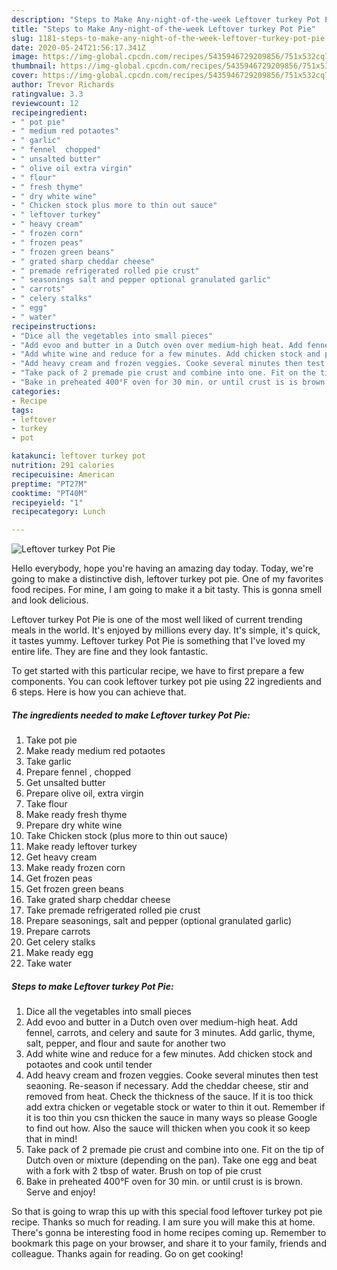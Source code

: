```yaml
---
description: "Steps to Make Any-night-of-the-week Leftover turkey Pot Pie"
title: "Steps to Make Any-night-of-the-week Leftover turkey Pot Pie"
slug: 1181-steps-to-make-any-night-of-the-week-leftover-turkey-pot-pie
date: 2020-05-24T21:56:17.341Z
image: https://img-global.cpcdn.com/recipes/5435946729209856/751x532cq70/leftover-turkey-pot-pie-recipe-main-photo.jpg
thumbnail: https://img-global.cpcdn.com/recipes/5435946729209856/751x532cq70/leftover-turkey-pot-pie-recipe-main-photo.jpg
cover: https://img-global.cpcdn.com/recipes/5435946729209856/751x532cq70/leftover-turkey-pot-pie-recipe-main-photo.jpg
author: Trevor Richards
ratingvalue: 3.3
reviewcount: 12
recipeingredient:
- " pot pie"
- " medium red potaotes"
- " garlic"
- " fennel  chopped"
- " unsalted butter"
- " olive oil extra virgin"
- " flour"
- " fresh thyme"
- " dry white wine"
- " Chicken stock plus more to thin out sauce"
- " leftover turkey"
- " heavy cream"
- " frozen corn"
- " frozen peas"
- " frozen green beans"
- " grated sharp cheddar cheese"
- " premade refrigerated rolled pie crust"
- " seasonings salt and pepper optional granulated garlic"
- " carrots"
- " celery stalks"
- " egg"
- " water"
recipeinstructions:
- "Dice all the vegetables into small pieces"
- "Add evoo and butter in a Dutch oven over medium-high heat. Add fennel, carrots, and celery and saute for 3 minutes. Add garlic, thyme, salt, pepper, and flour and saute for another two"
- "Add white wine and reduce for a few minutes. Add chicken stock and potaotes and cook until tender"
- "Add heavy cream and frozen veggies. Cooke several minutes then test seaoning. Re-season if necessary. Add the cheddar cheese, stir and removed from heat. Check the thickness of the sauce. If it is too thick add extra chicken or vegetable stock or water to thin it out. Remember if it is too thin you csn thicken the sauce in many ways so please Google to find out how. Also the sauce will thicken when you cook it so keep that in mind!"
- "Take pack of 2 premade pie crust and combine into one. Fit on the tip of Dutch oven or mixture (depending on the pan). Take one egg and beat with a fork with 2 tbsp of water. Brush on top of pie crust"
- "Bake in preheated 400°F oven for 30 min. or until crust is is brown. Serve and enjoy!"
categories:
- Recipe
tags:
- leftover
- turkey
- pot

katakunci: leftover turkey pot 
nutrition: 291 calories
recipecuisine: American
preptime: "PT27M"
cooktime: "PT40M"
recipeyield: "1"
recipecategory: Lunch

---
```



![Leftover turkey Pot Pie](https://img-global.cpcdn.com/recipes/5435946729209856/751x532cq70/leftover-turkey-pot-pie-recipe-main-photo.jpg)

Hello everybody, hope you're having an amazing day today. Today, we're going to make a distinctive dish, leftover turkey pot pie. One of my favorites food recipes. For mine, I am going to make it a bit tasty. This is gonna smell and look delicious.



Leftover turkey Pot Pie is one of the most well liked of current trending meals in the world. It's enjoyed by millions every day. It's simple, it's quick, it tastes yummy. Leftover turkey Pot Pie is something that I've loved my entire life. They are fine and they look fantastic.


To get started with this particular recipe, we have to first prepare a few components. You can cook leftover turkey pot pie using 22 ingredients and 6 steps. Here is how you can achieve that.

<!--inarticleads1-->

##### The ingredients needed to make Leftover turkey Pot Pie:

1. Take  pot pie
1. Make ready  medium red potaotes
1. Take  garlic
1. Prepare  fennel , chopped
1. Get  unsalted butter
1. Prepare  olive oil, extra virgin
1. Take  flour
1. Make ready  fresh thyme
1. Prepare  dry white wine
1. Take  Chicken stock (plus more to thin out sauce)
1. Make ready  leftover turkey
1. Get  heavy cream
1. Make ready  frozen corn
1. Get  frozen peas
1. Get  frozen green beans
1. Take  grated sharp cheddar cheese
1. Take  premade refrigerated rolled pie crust
1. Prepare  seasonings, salt and pepper (optional granulated garlic)
1. Prepare  carrots
1. Get  celery stalks
1. Make ready  egg
1. Take  water




<!--inarticleads2-->

##### Steps to make Leftover turkey Pot Pie:

1. Dice all the vegetables into small pieces
1. Add evoo and butter in a Dutch oven over medium-high heat. Add fennel, carrots, and celery and saute for 3 minutes. Add garlic, thyme, salt, pepper, and flour and saute for another two
1. Add white wine and reduce for a few minutes. Add chicken stock and potaotes and cook until tender
1. Add heavy cream and frozen veggies. Cooke several minutes then test seaoning. Re-season if necessary. Add the cheddar cheese, stir and removed from heat. Check the thickness of the sauce. If it is too thick add extra chicken or vegetable stock or water to thin it out. Remember if it is too thin you csn thicken the sauce in many ways so please Google to find out how. Also the sauce will thicken when you cook it so keep that in mind!
1. Take pack of 2 premade pie crust and combine into one. Fit on the tip of Dutch oven or mixture (depending on the pan). Take one egg and beat with a fork with 2 tbsp of water. Brush on top of pie crust
1. Bake in preheated 400°F oven for 30 min. or until crust is is brown. Serve and enjoy!




So that is going to wrap this up with this special food leftover turkey pot pie recipe. Thanks so much for reading. I am sure you will make this at home. There's gonna be interesting food in home recipes coming up. Remember to bookmark this page on your browser, and share it to your family, friends and colleague. Thanks again for reading. Go on get cooking!
